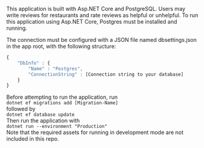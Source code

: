 This application is built with Asp.NET Core and PostgreSQL. Users may write reviews for restaurants
and rate reviews as helpful or unhelpful.
To run this application using Asp.NET Core, Postgres must be installed and running.   

The connection must be configured with a JSON file named dbsettings.json in the app root, with the following structure:   
```javascript
{  
    "DbInfo" : {  
        "Name" : "Postgres",  
        "ConnectionString" : [Connection string to your database]  
    }  
}  
```  

Before attempting to run the application, run   
`dotnet ef migrations add [Migration-Name]`  
followed by  
`dotnet ef database update`  
Then run the application with   
`dotnet run --environment "Production"`  
Note that the required assets for running in development mode are not included in this repo.